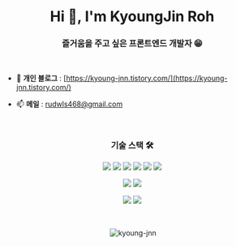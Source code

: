 <h1 align="center">Hi 🤗, I'm KyoungJin Roh</h1>
<h3 align="center">즐거움을 주고 싶은 프론트엔드 개발자 😁</h3>
<br/>

- 📝 **개인 블로그** : [https://kyoung-jnn.tistory.com/](https://kyoung-jnn.tistory.com/)

- 📫 **메일** : rudwls468@gmail.com
<br/>
<h3 align="center">기술 스택 🛠</h3>
<p align="center">
<img src="https://img.shields.io/badge/HTML-E34F26?style=flat-square&logo=HTML5&logoColor=white"/></a>
<img src="https://img.shields.io/badge/CSS-1572B6?style=flat-square&logo=CSS3&logoColor=white"/></a>
<img src="https://img.shields.io/badge/JAVSCRIPT-F7DF1E?style=flat-square&logo=Javascript&logoColor=white"/></a>
<img src="https://img.shields.io/badge/REACT-61DAFB?style=flat-square&logo=React&logoColor=white"/></a>
<img src="https://img.shields.io/badge/Node.js-339933?style=flat-square&logo=Node.js&logoColor=white"/></a>
<img src="https://img.shields.io/badge/Express-000000?style=flat-square&logo=Express&logoColor=white"/></a>
</p>
<p align="center">
<img src="https://img.shields.io/badge/Python-3776AB?style=flat-square&logo=Python&logoColor=white"/></a>
<img src="https://img.shields.io/badge/Java-007396?style=flat-square&logo=Java&logoColor=white"/></a>
</p>
<p align="center">
<img src="https://img.shields.io/badge/MySQL-4479A1?style=flat-square&logo=MySQL&logoColor=white"/></a>
<img src="https://img.shields.io/badge/AmazonAws-232F3E?style=flat-square&logo=Amazon-Aws&logoColor=white"/></a>
</p>

<br/>

<p align="center">&nbsp;<img align="center" src="https://github-readme-stats.vercel.app/api?username=kyoung-jnn&show_icons=true&hide_border=true&bg_color=25,ffffff,ffffff,73bbff" alt="kyoung-jnn" /></p>
